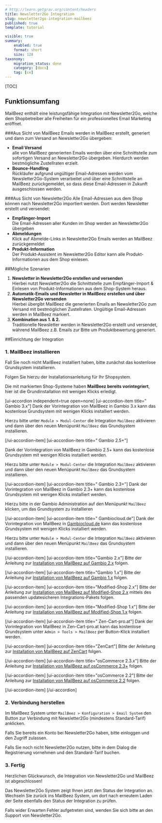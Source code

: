 ```yaml
---
# http://learn.getgrav.org/content/headers
title: Newsletter2Go Integration
slug: newsletter2go-integration-mailbeez
published: true
template: tutorial

visible: true
summary:
    enabled: true
    format: short
    size: 128
taxonomy:
    migration_status: done
    category: [docs]
    tag: [ce]
---
```


[TOC]

## Funktionsumfang
MailBeez enthält eine leistungsfähige Integration mit Newsletter2Go, welche dem Shopbetreiber alle Freiheiten für ein professionelles Email Marketing eröffnet.



###Aus Sicht von MailBeez
Emails werden in MailBeez erstellt, generiert und dann zum Versand an Newsletter2Go übergeben:

- **Email Versand**  
  alle von MailBeez generierten Emails werden über eine Schnittstelle zum sofortigen Versand an Newsletter2Go übergeben. Hierdurch werden bestmögliche Zustellraten erzielt.
- **Bounce-Handling**  
  Rückläufer aufgrund ungültiger Email-Adressen werden vom Newsletter2Go-System verarbeitet und über eine Schnittstelle an MailBeez zurückgemeldet, so dass diese Email-Adressen in Zukunft ausgeschlossen werden.
  
  
###Aus Sicht von Newsletter2Go
Alle Email-Adressen aus dem Shop können nach Newsletter2Go importiert werden. Dort werden Newsletter erstellt und versendet:

- **Empfänger-Import**  
  Die Email-Adressen aller Kunden im Shop werden an Newsletter2Go übergeben
- **Abmeldungen**  
  Klick auf Abmelde-Links in Newsletter2Go Emails werden an MailBeez zurückgemeldet
- **Produkt-Information**  
  Der Produkt-Assistent im Newsletter2Go Editor kann alle Produkt-Informationen aus dem Shop einlesen.


##Mögliche Szenarien

1. **Newsletter in Newsletter2Go erstellen und versenden**  
  Hierbei nutzt Newsletter2Go die Schnittstelle zum Empfänger-Import & Einlesen von Produkt-Informationen aus dem Shop-System heraus.
1. **Automatik-Emails und Newsletter in MailBeez erstellen und über Newsletter2Go versenden**  
  Hierbei übergibt MailBeez die generierten Emails an Newsletter2Go zum Versand mit bestmöglichen Zustellraten. Ungültige Email-Adressen werden in MailBeez markiert.
1. **Kombination aus 1. & 2.**  
   Traditionelle Newsletter werden in Newsletter2Go erstellt und versendet, während MailBeez z.B. Emails zur Bitte um Produktbewertung generiert.

##Einrichtung der Integration

### 1. MailBeez installieren
Fall Sie noch nicht MailBeez installiert haben, bitte zunächst das kostenlose Grundsystem installieren.

Folgen Sie hierzu der Installationsanleitung für Ihr Shopsystem.

Die mit <b class='label label-integrated'></b> markierten Shop-Systeme haben **MailBeez bereits vorintegriert**, hier ist die Grundinstallation mit wenigen Klicks erledigt.

[ui-accordion independent=true open=none]
[ui-accordion-item title="<b class='label label-integrated'></b> Gambio 3.x"]
Dank der Vorintegration von MailBeez in Gambio 3.x kann das kostenlose Grundsystem mit wenigen Klicks installiert werden. 

Hierzu bitte unter `Module > Modul-Center` die Integration `MailBeez` aktivieren und dann über den neuen Menüpunkt `MailBeez` das Grundsystem installieren.

[/ui-accordion-item]
[ui-accordion-item title="<b class='label label-integrated'></b> Gambio 2.5+"]

Dank der Vorintegration von MailBeez in Gambio 2.5+ kann das kostenlose Grundsystem mit wenigen Klicks installiert werden. 

Hierzu bitte unter `Module > Modul-Center` die Integration `MailBeez` aktivieren und dann über den neuen Menüpunkt `MailBeez` das Grundsystem installieren.

[/ui-accordion-item]
[ui-accordion-item title="<b class='label label-integrated'></b> Gambio 2.3+"]
Dank der Vorintegration von MailBeez in Gambio 2.3+ kann das kostenlose Grundsystem mit wenigen Klicks installiert werden. 

Hierzu bitte in der Gambio Administration auf den Menüpunkt `MailBeez` klicken, um das Grundsystem zu installieren

[/ui-accordion-item]
[ui-accordion-item title="<b class='label label-integrated'></b> Gambiocloud.de"]
Dank der Vorintegration von MailBeez in [Gambiocloud.de](https://gambiocloud.de) kann das kostenlose Grundsystem mit wenigen Klicks installiert werden. 

Hierzu bitte unter `Module > Modul-Center` die Integration `MailBeez` aktivieren und dann über den neuen Menüpunkt `MailBeez` das Grundsystem installieren.

[/ui-accordion-item]
[ui-accordion-item title="Gambio 2.x"]
Bitte der Anleitung zur [Installation von MailBeez auf Gambio 2.x](/dokumentation/installation/basic-installation-gambio-gx-2) folgen.

[/ui-accordion-item]
[ui-accordion-item title="Gambio 1.x"]
Bitte der Anleitung zur [Installation von MailBeez auf Gambio 1.x](/dokumentation/installation/basic-installation-gambio) folgen.

[/ui-accordion-item]
[ui-accordion-item title="Modified-Shop 2.x"]
Bitte der Anleitung zur [Installation von MailBeez auf Modified-Shop 2.x](/dokumentation/installation/basic-installation-modified-shop-2) mittels des passenden updatesicheren Integrations-Pakets folgen.

[/ui-accordion-item]
[ui-accordion-item title="Modified-Shop 1.x"]
Bitte der Anleitung zur [Installation von MailBeez auf Modified-Shop 1.x](/dokumentation/installation/basic-installation-modified-shop) folgen.

[/ui-accordion-item]
[ui-accordion-item title="<b class='label label-integrated'></b> Zen-Cart-pro.at"]
Dank der Vorintegration von MailBeez in Zen-Cart-pro.at kann das kostenlose Grundsystem unter `Admin > Tools > MailBeez` per Button-Klick installiert werden.

[/ui-accordion-item]
[ui-accordion-item title="ZenCart"]
Bitte der Anleitung zur [Installation von MailBeez auf ZenCart](/dokumentation/installation/basic-installation-zen-cart-1-5-x) folgen.

[/ui-accordion-item]
[ui-accordion-item title="osCommerce 2.3.x"]
Bitte der Anleitung zur [Installation von MailBeez auf osCommerce 2.3+](/dokumentation/installation/oscommerce-2-3-x) folgen.

[/ui-accordion-item]
[ui-accordion-item title="osCommerce 2.2"]
Bitte der Anleitung zur [Installation von MailBeez auf osCommerce 2.2](/dokumentation/installation/basic-installation-oscommerce) folgen.

[/ui-accordion-item]
[/ui-accordion]

### 2. Verbindung herstellen
Im MailBeez System unter `MailBeez > Konfiguration > Email System` den Button zur Verbindung mit Newsletter2Go (mindestens Standard-Tarif) anklicken.

Falls Sie bereits ein Konto bei Newsletter2Go haben, bitte einloggen und den Zugriff zulassen.

Falls Sie noch nicht Newsletter2Go nutzen, bitte in dem Dialog die Registrierung vornehmen und den Standard-Tarif buchen.


### 3. Fertig

Herzlichen Glückwunsch, die Integration von Newsletter2Go und MailBeez ist abgeschlossen!

Das Newsletter2Go System zeigt Ihnen jetzt den Status der Integration an. Wechseln Sie zurück ins MailBeez System, um dort nach erneutem Laden der Seite ebenfalls den Status der Integration zu prüfen.

Falls wider Erwarten Fehler aufgetreten sind, wenden Sie sich bitte an den Support von Newsletter2Go.
